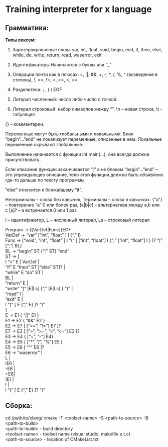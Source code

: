 Training interpreter for x language  
===========================================
Грамматика:
-----------------------------------

**Типы лексем**:
 
1) Зарезервированные слова
var, int, float, void, begin, end, if, then, else, while, do, write, return, read, waserror, exit

2) Идентификаторы
Начинаются с буквы или “_”

3) Операции почти как в плюсах:
=, ||, &&, +, -, *, /, %, ^ (возведение в степень), !, ==, !=, <, <=, >, >=

4) Разделители:
; , ( ) EOF

5) Литерал численный:
число либо число с точкой.

6) Литерал строковый:
набор символов между “”, \n – новая строка, \t - табуляция

{} – комментарии.

Переменные могут быть глобальными и локальными. Блок “begin”…”end” 
не локализует переменные, описанные в нем. 
Локальные переменные скрывают глобальные.

Выполнение начинается с функции int main(…), она всегда должна присутствовать.

Если описание функции заканчивается “;” а не блоком “begin”…”end” – это упреждающее описание, тело этой функции должно быть объявлено где-то дальше по тексту программы.

“else” относится к ближайшему “if”.

Нетерминалы – слова без кавычек,
Терминалы – слова в кавычках.
{“a”} – повторение “a”  0 или более раз,
[a|b|c] – альтернатива между a,b или c
[a]? – a встречается 0 или 1 раз

I – идентификатор,
L – численный литерал,
Ls – строковый литерал

 Program -> {[VarDef|Func]}EOF  
 VarDef -> “var” [“int”, ”float” ]  I {“,” I}  
 Func -> [“void”, “int”, “float” ] I “(“ [ [“int”, “float”] I {“;” [“int”, “float”] I } ]? “)” [“;”| BL]  
 BL -> “begin” ST {“;” ST} “end”  
 ST -> [  
    I “=” E | VarDef |    
    “if” E “then” ST [“else” ST]? |  
    “while” E “do” ST |  
    BL |  
   “return” E |  
    “write” “(“  [E|Ls] {“,” [E|Ls] } “)”  |  
    “read” I |  
    “exit” E |  
    I “(“ [ E {“,” E} ]? “)”  
    ]  
 E -> E1 { “||” E1 }  
 E1 -> E2 { “&&” E2 }  
 E2  -> E7 [ [“==”, ”!=”]  E7 ]?  
 E7 -> E3 [  [“>”, ”>=”, ”<”, ”<=”] E3 ]?  
 E3 -> E4 { [“+”, ”-”] E4}  
 E4 -> E5 { [“*”, ”/”, ”%”]  E5 }  
 E5 -> E6 [ “^” E6 ]?  
 E6 ->   “waserror” |  
    L |  
    !E6 |  
    -E6 |  
    +E6|  
    (E) |  
    I |  
    I “(“ [ E {“,” E} ]? “)”


Сборка:
-----------------------------------

cd /path/to/xlang/
cmake -T \<toolset-name\> -S \<path-to-source\> -B \<path-to-build\>  
\<path-to-build> - build directory  
\<toolset-name> - toolset name (visual studio, makefile e.t.c)  
\<path-to-source> - location of CMakeList.txt  

